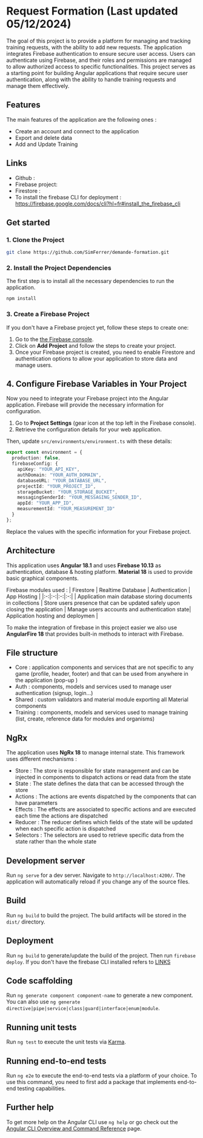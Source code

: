 # Request Formation (Last updated 05/12/2024)

The goal of this project is to provide a platform for managing and tracking training requests, with the ability to add new requests. The application integrates Firebase authentication to ensure secure user access. Users can authenticate using Firebase, and their roles and permissions are managed to allow authorized access to specific functionalities. This project serves as a starting point for building Angular applications that require secure user authentication, along with the ability to handle training requests and manage them effectively.

## Features

The main features of the application are the following ones :

- Create an account and connect to the application
- Export and delete data
- Add and Update Training


## Links

- Github : 
- Firebase project: 
- Firestore : 
- To install the firebase CLI for deployment : https://firebase.google.com/docs/cli?hl=fr#install_the_firebase_cli

## Get started


### 1. Clone the Project

```bash
git clone https://github.com/SimFerrer/demande-formation.git
```

### 2. Install the Project Dependencies

The first step is to install all the necessary dependencies to run the application.

```bash
npm install
```


### 3. Create a Firebase Project

If you don't have a Firebase project yet, follow these steps to create one:

1. Go to the [the Firebase console](https://console.firebase.google.com/).
2. Click on **Add Project** and follow the steps to create your project.
3. Once your Firebase project is created, you need to enable Firestore and authentication options to allow your application to store data and manage users.


## 4. Configure Firebase Variables in Your Project

Now you need to integrate your Firebase project into the Angular application. Firebase will provide the necessary information for configuration.

1. Go to **Project Settings** (gear icon at the top left in the Firebase console).
2. Retrieve the configuration details for your web application.

Then, update `src/environments/environment.ts` with these details:

```typescript
export const environment = {
  production: false,
  firebaseConfig: {
    apiKey: "YOUR_API_KEY",
    authDomain: "YOUR_AUTH_DOMAIN",
    databaseURL: "YOUR_DATABASE_URL",
    projectId: "YOUR_PROJECT_ID",
    storageBucket: "YOUR_STORAGE_BUCKET",
    messagingSenderId: "YOUR_MESSAGING_SENDER_ID",
    appId: "YOUR_APP_ID",
    measurementId: "YOUR_MEASUREMENT_ID"
  }
};
```
Replace the values with the specific information for your Firebase project.

## Architecture

This application uses **Angular 18.1** and uses **Firebase 10.13** as authentication, database & hosting platform. **Material 18** is used to provide basic graphical components.

Firebase modules used :
| Firestore | Realtime Database | Authentication | App Hosting |
|:-:|:-:|:-:|:-:|
| Application main database storing documents in collections | Store users presence that can be updated safely upon closing the application | Manage users accounts and authentication state| Application hosting and deploymen |

To make the integration of firebase in this project easier we also use **AngularFire 18** that provides built-in methods to interact with Firebase.

## File structure

- Core : application components and services that are not specific to any game (profile, header, footer) and that can be used from anywhere in the application (pop-up )
- Auth : components, models and services used to manage user authentication (signup, login...)
- Shared : custom validators and material module exporting all Material components
- Training : components, models and services used to manage training (list, create, reference data for modules and organisms)

## NgRx

The application uses **NgRx 18** to manage internal state.
This framework uses different mechanisms :

- Store : The store is responsible for state management and can be injected in components to dispatch actions or read data from the state
- State : The state defines the data that can be accessed through the store
- Actions : The actions are events dispatched by the components that can have parameters
- Effects : The effects are associated to specific actions and are executed each time the actions are dispatched
- Reducer : The reducer defines which fields of the state will be updated when each specific action is dispatched
- Selectors : The selectors are used to retrieve specific data from the state rather than the whole state

## Development server

Run `ng serve` for a dev server. Navigate to `http://localhost:4200/`. The application will automatically reload if you change any of the source files.

## Build

Run `ng build` to build the project. The build artifacts will be stored in the `dist/` directory.

## Deployment

Run `ng build` to generate/update the build of the project. Then run `firebase deploy`. If you don't have the firebase CLI installed refers to [LINKS](README.md?plain=1#L14)

## Code scaffolding

Run `ng generate component component-name` to generate a new component. You can also use `ng generate directive|pipe|service|class|guard|interface|enum|module`.

## Running unit tests

Run `ng test` to execute the unit tests via [Karma](https://karma-runner.github.io).

## Running end-to-end tests

Run `ng e2e` to execute the end-to-end tests via a platform of your choice. To use this command, you need to first add a package that implements end-to-end testing capabilities.

## Further help

To get more help on the Angular CLI use `ng help` or go check out the [Angular CLI Overview and Command Reference](https://angular.dev/tools/cli) page.
